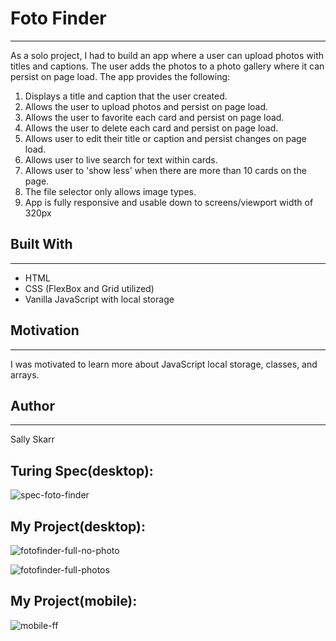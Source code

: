 # Foto Finder
---
As a solo project, I had to build an app where a user can upload photos with titles and captions. The user adds the photos to a 
photo gallery where it can persist on page load. 
The app provides the following:
1. Displays a title and caption that the user created.
2. Allows the user to upload photos and persist on page load.
3. Allows the user to favorite each card and persist on page load.
4. Allows the user to delete each card and persist on page load.
5. Allows user to edit their title or caption and persist changes on page load.
6. Allows user to live search for text within cards.
7. Allows user to 'show less' when there are more than 10 cards on the page.
8. The file selector only allows image types.
9. App is fully responsive and usable down to screens/viewport width of 320px

## Built With
---
* HTML
* CSS (FlexBox and Grid utilized)
* Vanilla JavaScript with local storage


## Motivation
---
I was motivated to learn more about JavaScript local storage, classes, and arrays. 

## Author
---
Sally Skarr

Turing Spec(desktop):
---

![spec-foto-finder](https://user-images.githubusercontent.com/40863560/50869944-56352100-1373-11e9-8798-cc4105bee22c.jpg)

My Project(desktop):
---
![fotofinder-full-no-photo](https://user-images.githubusercontent.com/40863560/50869804-ce4f1700-1372-11e9-9577-228b5619de17.png)

![fotofinder-full-photos](https://user-images.githubusercontent.com/40863560/50869825-e6269b00-1372-11e9-904d-e6cd6a28a1ce.png)

My Project(mobile):
---
![mobile-ff](https://user-images.githubusercontent.com/40863560/50875284-f0ea2b80-1384-11e9-8271-ea0c26b332e4.png)



